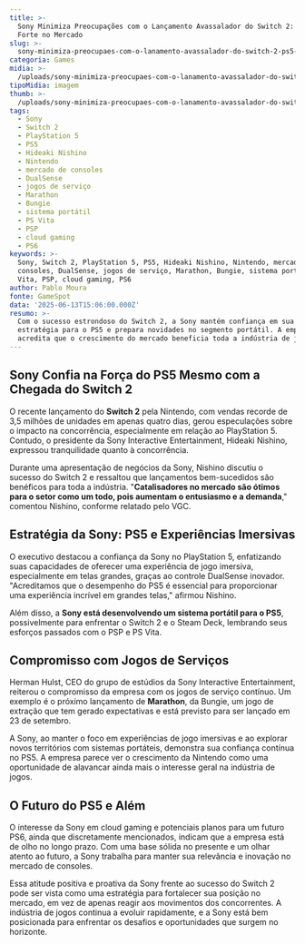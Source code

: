 ```yaml
---
title: >-
  Sony Minimiza Preocupações com o Lançamento Avassalador do Switch 2: PS5 Segue
  Forte no Mercado
slug: >-
  sony-minimiza-preocupaes-com-o-lanamento-avassalador-do-switch-2-ps5-segue-forte-no-mercado
categoria: Games
midia: >-
  /uploads/sony-minimiza-preocupaes-com-o-lanamento-avassalador-do-switch-2-ps5-segue-forte-no-mercado-thumb.jpg
tipoMidia: imagem
thumb: >-
  /uploads/sony-minimiza-preocupaes-com-o-lanamento-avassalador-do-switch-2-ps5-segue-forte-no-mercado-thumb.jpg
tags:
  - Sony
  - Switch 2
  - PlayStation 5
  - PS5
  - Hideaki Nishino
  - Nintendo
  - mercado de consoles
  - DualSense
  - jogos de serviço
  - Marathon
  - Bungie
  - sistema portátil
  - PS Vita
  - PSP
  - cloud gaming
  - PS6
keywords: >-
  Sony, Switch 2, PlayStation 5, PS5, Hideaki Nishino, Nintendo, mercado de
  consoles, DualSense, jogos de serviço, Marathon, Bungie, sistema portátil, PS
  Vita, PSP, cloud gaming, PS6
author: Pablo Moura
fonte: GameSpot
data: '2025-06-13T15:06:00.000Z'
resumo: >-
  Com o sucesso estrondoso do Switch 2, a Sony mantém confiança em sua
  estratégia para o PS5 e prepara novidades no segmento portátil. A empresa
  acredita que o crescimento do mercado beneficia toda a indústria de jogos.
---
```


## Sony Confia na Força do PS5 Mesmo com a Chegada do Switch 2

O recente lançamento do **Switch 2** pela Nintendo, com vendas recorde de 3,5 milhões de unidades em apenas quatro dias, gerou especulações sobre o impacto na concorrência, especialmente em relação ao PlayStation 5. Contudo, o presidente da Sony Interactive Entertainment, Hideaki Nishino, expressou tranquilidade quanto à concorrência.

Durante uma apresentação de negócios da Sony, Nishino discutiu o sucesso do Switch 2 e ressaltou que lançamentos bem-sucedidos são benéficos para toda a indústria. "**Catalisadores no mercado são ótimos para o setor como um todo, pois aumentam o entusiasmo e a demanda**," comentou Nishino, conforme relatado pelo VGC.

## Estratégia da Sony: PS5 e Experiências Imersivas

O executivo destacou a confiança da Sony no PlayStation 5, enfatizando suas capacidades de oferecer uma experiência de jogo imersiva, especialmente em telas grandes, graças ao controle DualSense inovador. "Acreditamos que o desempenho do PS5 é essencial para proporcionar uma experiência incrível em grandes telas," afirmou Nishino.

Além disso, a **Sony está desenvolvendo um sistema portátil para o PS5**, possivelmente para enfrentar o Switch 2 e o Steam Deck, lembrando seus esforços passados com o PSP e PS Vita.

## Compromisso com Jogos de Serviços

Herman Hulst, CEO do grupo de estúdios da Sony Interactive Entertainment, reiterou o compromisso da empresa com os jogos de serviço contínuo. Um exemplo é o próximo lançamento de **Marathon**, da Bungie, um jogo de extração que tem gerado expectativas e está previsto para ser lançado em 23 de setembro.

A Sony, ao manter o foco em experiências de jogo imersivas e ao explorar novos territórios com sistemas portáteis, demonstra sua confiança contínua no PS5. A empresa parece ver o crescimento da Nintendo como uma oportunidade de alavancar ainda mais o interesse geral na indústria de jogos.

## O Futuro do PS5 e Além

O interesse da Sony em cloud gaming e potenciais planos para um futuro PS6, ainda que discretamente mencionados, indicam que a empresa está de olho no longo prazo. Com uma base sólida no presente e um olhar atento ao futuro, a Sony trabalha para manter sua relevância e inovação no mercado de consoles.

Essa atitude positiva e proativa da Sony frente ao sucesso do Switch 2 pode ser vista como uma estratégia para fortalecer sua posição no mercado, em vez de apenas reagir aos movimentos dos concorrentes. A indústria de jogos continua a evoluir rapidamente, e a Sony está bem posicionada para enfrentar os desafios e oportunidades que surgem no horizonte.

